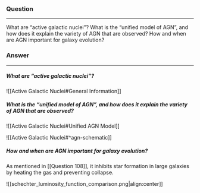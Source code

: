 ### Question
---
What are “active galactic nuclei”? What is the “unified model of AGN”, and how does it explain the variety of AGN that are observed? How and when are AGN important for galaxy evolution?

### Answer
---
##### What are “active galactic nuclei”?

![[Active Galactic Nuclei#General Information]]

##### What is the “unified model of AGN”, and how does it explain the variety of AGN that are observed?
![[Active Galactic Nuclei#Unified AGN Model]]

![[Active Galactic Nuclei#^agn-schematic]]

##### How and when are AGN important for galaxy evolution?

As mentioned in [[Question 108]], it inhibits star formation in large galaxies by heating the gas and preventing collapse.

![[schechter_luminosity_function_comparison.png|align:center]]